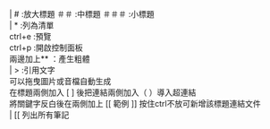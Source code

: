 | #  :放大標題 ＃＃ :中標題 ＃＃＃ :小標題  
| * :列為清單  
ctrl+e :預覽  
ctrl+p :開啟控制面板  
兩邊加上** ：產生粗體  
| > :引用文字  
可以拖曳圖片或音檔自動生成  
在標題兩側加入 [ ] 後把連結兩側加入（ ）導入超連結  
將關鍵字反白後在兩側加上 [[ 範例 ]]  按住ctrl不放可新增該標題連結文件  
| [[ 列出所有筆記  
